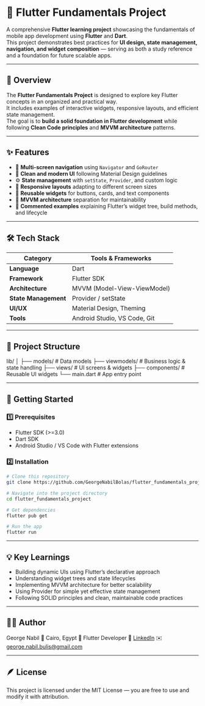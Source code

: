 # 📱 Flutter Fundamentals Project

A comprehensive **Flutter learning project** showcasing the fundamentals of mobile app development using **Flutter** and **Dart**.  
This project demonstrates best practices for **UI design, state management, navigation, and widget composition** — serving as both a study reference and a foundation for future scalable apps.

---

## 🚀 Overview

The **Flutter Fundamentals Project** is designed to explore key Flutter concepts in an organized and practical way.  
It includes examples of interactive widgets, responsive layouts, and efficient state management.  
The goal is to **build a solid foundation in Flutter development** while following **Clean Code principles** and **MVVM architecture** patterns.

---

## ✨ Features

- 🧭 **Multi-screen navigation** using `Navigator` and `GoRouter`  
- 🎨 **Clean and modern UI** following Material Design guidelines  
- ⚙️ **State management** with `setState`, `Provider`, and custom logic  
- 📱 **Responsive layouts** adapting to different screen sizes  
- 🔄 **Reusable widgets** for buttons, cards, and text components  
- 🧠 **MVVM architecture** separation for maintainability  
- 🧩 **Commented examples** explaining Flutter’s widget tree, build methods, and lifecycle

---

## 🛠️ Tech Stack

| Category | Tools & Frameworks |
|-----------|-------------------|
| **Language** | Dart |
| **Framework** | Flutter SDK |
| **Architecture** | MVVM (Model-View-ViewModel) |
| **State Management** | Provider / setState |
| **UI/UX** | Material Design, Theming |
| **Tools** | Android Studio, VS Code, Git |

---

## 📂 Project Structure

lib/
│
├── models/ # Data models
├── viewmodels/ # Business logic & state handling
├── views/ # UI screens & widgets
├── components/ # Reusable UI widgets
└── main.dart # App entry point

---

## 🧪 Getting Started

### 1️⃣ Prerequisites
- Flutter SDK (>=3.0)
- Dart SDK
- Android Studio / VS Code with Flutter extensions

### 2️⃣ Installation
```bash
# Clone this repository
git clone https://github.com/GeorgeNabilBolas/flutter_fundamentals_project.git

# Navigate into the project directory
cd flutter_fundamentals_project

# Get dependencies
flutter pub get

# Run the app
flutter run
```
---

## 💡 Key Learnings

- Building dynamic UIs using Flutter’s declarative approach
- Understanding widget trees and state lifecycles
- Implementing MVVM architecture for better scalability
- Using Provider for simple yet effective state management
- Following SOLID principles and clean, maintainable code practices
---

## 🧑‍💻 Author

George Nabil
📍 Cairo, Egypt
💼 Flutter Developer
🔗 [LinkedIn](https://www.linkedin.com/in/georgenabilbolas/)
✉️ george.nabil.bulis@gmail.com

--- 

## 🪶 License

This project is licensed under the MIT License — you are free to use and modify it with attribution.
